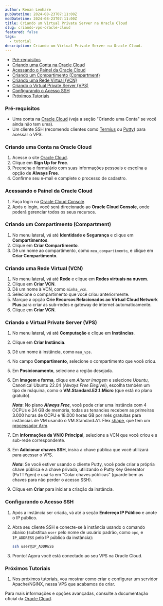 ```yaml
---
author: Renan Lenhare
pubDatetime: 2024-08-23T07:11:00Z
modDatetime: 2024-08-23T07:11:00Z
title: Criando um Virtual Private Server na Oracle Cloud
slug: criando-vps-oracle-cloud
featured: false
tags:
  - tutorial
description: Criando um Virtual Private Server na Oracle Cloud.
---
```


- [Pré-requisitos](#pré-requisitos)
- [Criando uma Conta na Oracle Cloud](#criando-uma-conta-na-oracle-cloud)
- [Acessando o Painel da Oracle Cloud](#acessando-o-painel-da-oracle-cloud)
- [Criando um Compartimento (Compartment)](#criando-um-compartimento-compartment)
- [Criando uma Rede Virtual (VCN)](#criando-uma-rede-virtual-vcn)
- [Criando o Virtual Private Server (VPS)](#criando-o-virtual-private-server-vps)
- [Configurando o Acesso SSH](#configurando-o-acesso-ssh)
- [Próximos Tutoriais](#próximos-tutoriais)

### Pré-requisitos

- Uma conta na [Oracle Cloud](https://cloud.oracle.com/) (veja a seção "Criando uma Conta" se você ainda não tem uma).
- Um cliente SSH (recomendo clientes como [Termius](https://termius.com/download/windows) ou [Putty](https://www.putty.org/)) para acessar o VPS.

### Criando uma Conta na Oracle Cloud

1. Acesse o site [Oracle Cloud](https://cloud.oracle.com/).
2. Clique em **Sign Up for Free**.
3. Preencha o formulário com suas informações pessoais e escolha a opção de **Always Free**.
4. Confirme seu e-mail e complete o processo de cadastro.

### Acessando o Painel da Oracle Cloud

1. Faça login na [Oracle Cloud Console](https://cloud.oracle.com/).
2. Após o login, você será direcionado ao **Oracle Cloud Console**, onde poderá gerenciar todos os seus recursos.

### Criando um Compartimento (Compartment)

1. No menu lateral, vá até **Identidade e Segurança** e clique em **Compartimentos**.
2. Clique em **Criar Compartimento**.
3. Dê um nome ao compartimento, como `meu_compartimento`, e clique em **Criar Compartimento**.

### Criando uma Rede Virtual (VCN)

1. No menu lateral, vá até **Rede** e clique em **Redes virtuais na nuvem**.
2. Clique em **Criar VCN**.
3. Dê um nome à VCN, como `minha_vcn`.
4. Selecione o compartimento que você criou anteriormente.
5. Marque a opção **Crie Recursos Relacionados ao Virtual Cloud Network Plus** para criar as sub-redes e gateway de internet automaticamente.
6. Clique em **Criar VCN**.

### Criando o Virtual Private Server (VPS)

1. No menu lateral, vá até **Computação** e clique em **Instâncias**.
2. Clique em **Criar Instância**.
3. Dê um nome à instância, como `meu_vps`.
4. No campo **Compartimento**, selecione o compartimento que você criou.
5. Em **Posicionamento**, selecione a região desejada.
6. Em **Imagem e forma**, clique em _Alterar Imagem_ e selecione _Ubuntu_, Canonical Ubuntu 22.04 (_Always Free Elegível_), escolha também um tipo de máquina, como o **VM.Standard.E2.1.Micro** (que está no plano gratuito).

   **_Nota_**: No plano **_Always Free_**, você pode criar uma instância com 4 OCPUs e 24 GB de memória, todas as tenancies recebem as primeiras 3.000 horas de OCPU e 18.000 horas GB por mês gratuitas para instâncias de VM usando o VM.Standard.A1. Flex [shape](https://docs.oracle.com/iaas/Content/Compute/References/computeshapes.htm), que tem um [processador Arm](https://docs.oracle.com/iaas/Content/Compute/References/arm.htm).

7. Em **Informações da VNIC Principal**, selecione a VCN que você criou e a sub-rede correspondente.
8. Em **Adicionar chaves SSH**, insira a chave pública que você utilizará para acessar o VPS.

   **_Nota_**: Se você estiver usando o cliente Putty, você pode criar a própria chave pública e a chave privada, utilizando o Putty Key Generator (PuTTYgen) e usá-la em "Colar chaves públicas" (guarde bem as chaves para não perder o acesso SSH).

9. Clique em **Criar** para iniciar a criação da instância.

### Configurando o Acesso SSH

1. Após a instância ser criada, vá até a seção **Endereço IP Público** e anote o IP público.
2. Abra seu cliente SSH e conecte-se à instância usando o comando abaixo (substitua `user` pelo nome de usuário padrão, como `opc`, e `IP_ADDRESS` pelo IP público da instância):

   ```bash
   ssh user@IP_ADDRESS
   ```

3. Pronto! Agora você está conectado ao seu VPS na Oracle Cloud.

### Próximos Tutoriais

1. Nos próximos tutoriais, vou mostrar como criar e configurar um servidor Apache/NGINX, nessa VPS que acabamos de criar.

Para mais informações e opções avançadas, consulte a documentação oficial da [Oracle Cloud](https://docs.oracle.com/en-us/iaas/Content/home.htm).
